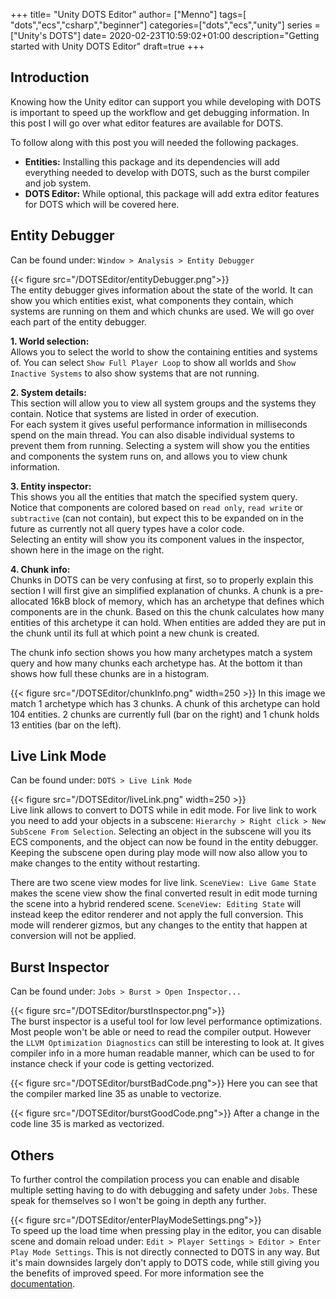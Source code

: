 +++
title= "Unity DOTS Editor"
author= ["Menno"]
tags=[ "dots","ecs","csharp","beginner"]
categories=["dots","ecs","unity"]
series = ["Unity's DOTS"]
date= 2020-02-23T10:59:02+01:00
description="Getting started with Unity DOTS Editor"
draft=true
+++

## Introduction
Knowing how the Unity editor can support you while developing with DOTS is important to speed up the workflow and get debugging information. In this post I will go over what editor features are available for DOTS. 

To follow along with this post you will needed the following packages.
* **Entities:** Installing this package and its dependencies will add everything needed to develop with DOTS, such as the burst compiler and job system.
* **DOTS Editor:** While optional, this package will add extra editor features for DOTS which will be covered here.

## Entity Debugger
Can be found under: `Window > Analysis > Entity Debugger`

{{< figure src="/DOTSEditor/entityDebugger.png">}}  
The entity debugger gives information about the state of the world. It can show you which entities exist, what components they contain, which systems are running on them and which chunks are used. We will go over each part of the entity debugger.

**1. World selection:**  
Allows you to select the world to show the containing entities and systems of. You can select `Show Full Player Loop` to show all worlds and `Show Inactive Systems` to also show systems that are not running.

**2. System details:**  
This section will allow you to view all system groups and the systems they contain. Notice that systems are listed in order of execution.  
For each system it gives useful performance information in milliseconds spend on the main thread. You can also disable individual systems to prevent them from running. Selecting a system will show you the entities and components the system runs on, and allows you to view chunk information. 

**3. Entity inspector:**  
This shows you all the entities that match the specified system query.  
Notice that components are colored based on `read only`, `read write` or `subtractive` (can not contain), but expect this to be expanded on in the future as currently not all query types have a color code.  
Selecting an entity will show you its component values in the inspector, shown here in the image on the right.

**4. Chunk info:**  
Chunks in DOTS can be very confusing at first, so to properly explain this section I will first give an simplified explanation of chunks. A chunk is a pre-allocated 16kB block of memory, which has an archetype that defines which components are in the chunk. Based on this the chunk calculates how many entities of this archetype it can hold. When entities are added they are put in the chunk until its full at which point a new chunk is created.  
  
The chunk info section shows you how many archetypes match a system query and how many chunks each archetype has. At the bottom it than shows how full these chunks are in a histogram.  

{{< figure src="/DOTSEditor/chunkInfo.png" width=250 >}}
In this image we match 1 archetype which has 3 chunks. A chunk of this archetype can hold 104 entities. 2 chunks are currently full (bar on the right) and 1 chunk holds 13 entities (bar on the left). 

## Live Link Mode
Can be found under: `DOTS > Live Link Mode`

{{< figure src="/DOTSEditor/liveLink.png" width=250 >}}  
Live link allows to convert to DOTS while in edit mode. For live link to work you need to add your objects in a subscene: `Hierarchy > Right click > New SubScene From Selection`. Selecting an object in the subscene will you its ECS components, and the object can now be found in the entity debugger. Keeping the subscene open during play mode will now also allow you to make changes to the entity without restarting.

There are two scene view modes for live link. `SceneView: Live Game State` makes the scene view show the final converted result in edit mode turning the scene into a hybrid rendered scene. `SceneView: Editing State` will instead keep the editor renderer and not apply the full conversion. This mode will renderer gizmos, but any changes to the entity that happen at conversion will not be applied.

## Burst Inspector
Can be found under: `Jobs > Burst > Open Inspector...`

{{< figure src="/DOTSEditor/burstInspector.png">}}  
The burst inspector is a useful tool for low level performance optimizations. Most people won't be able or need to read the compiler output. However the `LLVM Optimization Diagnostics` can still be interesting to look at. It gives compiler info in a more human readable manner, which can be used to for instance check if your code is getting vectorized.

{{< figure src="/DOTSEditor/burstBadCode.png">}}
Here you can see that the compiler marked line 35 as unable to vectorize. 

{{< figure src="/DOTSEditor/burstGoodCode.png">}}
After a change in the code line 35 is marked as vectorized.

## Others
To further control the compilation process you can enable and disable multiple setting having to do with debugging and safety under `Jobs`. These speak for themselves so I won't be going in depth any further.

{{< figure src="/DOTSEditor/enterPlayModeSettings.png">}}  
To speed up the load time when pressing play in the editor, you can disable scene and domain reload under: `Edit > Player Settings > Editor > Enter Play Mode Settings`. This is not directly connected to DOTS in any way. But it's main downsides largely don't apply to DOTS code, while still giving you the benefits of improved speed. For more information see the [documentation](https://docs.unity3d.com/2019.3/Documentation/Manual/ConfigurableEnterPlayMode.html).